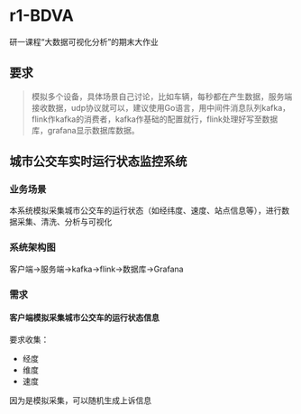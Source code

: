 # r1-BDVA
研一课程“大数据可视化分析”的期末大作业

## 要求

> 模拟多个设备，具体场景自己讨论，比如车辆，每秒都在产生数据，服务端接收数据，udp协议就可以，建议使用Go语言，用中间件消息队列kafka，flink作kafka的消费者，kafka作基础的配置就行，flink处理好写至数据库，grafana显示数据库数据。

## 城市公交车实时运行状态监控系统

### 业务场景

本系统模拟采集城市公交车的运行状态（如经纬度、速度、站点信息等），进行数据采集、清洗、分析与可视化

### 系统架构图

客户端->服务端->kafka->flink->数据库->Grafana

### 需求

#### 客户端模拟采集城市公交车的运行状态信息

要求收集：

- 经度
- 维度
- 速度

因为是模拟采集，可以随机生成上诉信息
